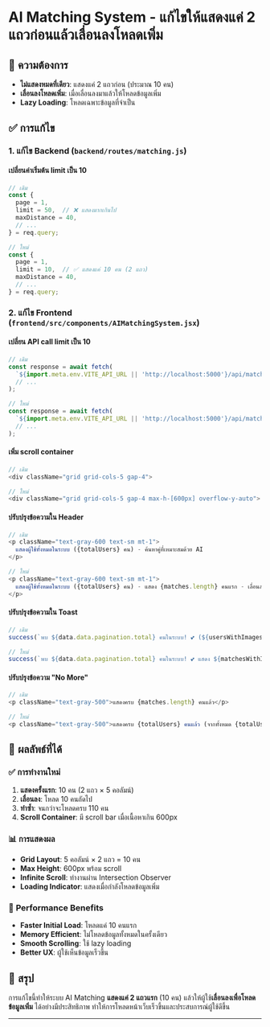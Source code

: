 # AI Matching System - แก้ไขให้แสดงแค่ 2 แถวก่อนแล้วเลื่อนลงโหลดเพิ่ม

## 🎯 ความต้องการ
- **ไม่แสดงหมดที่เดียว**: แสดงแค่ 2 แถวก่อน (ประมาณ 10 คน)
- **เลื่อนลงโหลดเพิ่ม**: เมื่อเลื่อนลงมาแล้วให้โหลดข้อมูลเพิ่ม
- **Lazy Loading**: โหลดเฉพาะข้อมูลที่จำเป็น

## ✅ การแก้ไข

### 1. **แก้ไข Backend (`backend/routes/matching.js`)**

#### **เปลี่ยนค่าเริ่มต้น limit เป็น 10**
```javascript
// เดิม
const { 
  page = 1, 
  limit = 50,  // ❌ แสดงมากเกินไป
  maxDistance = 40,
  // ...
} = req.query;

// ใหม่
const { 
  page = 1, 
  limit = 10,  // ✅ แสดงแค่ 10 คน (2 แถว)
  maxDistance = 40,
  // ...
} = req.query;
```

### 2. **แก้ไข Frontend (`frontend/src/components/AIMatchingSystem.jsx`)**

#### **เปลี่ยน API call limit เป็น 10**
```javascript
// เดิม
const response = await fetch(
  `${import.meta.env.VITE_API_URL || 'http://localhost:5000'}/api/matching/ai-matches?page=${pageNum}&limit=50&maxDistance=1000&minAge=${filters.minAge}&maxAge=${filters.maxAge}`,
  // ...
);

// ใหม่
const response = await fetch(
  `${import.meta.env.VITE_API_URL || 'http://localhost:5000'}/api/matching/ai-matches?page=${pageNum}&limit=10&maxDistance=1000&minAge=${filters.minAge}&maxAge=${filters.maxAge}`,
  // ...
);
```

#### **เพิ่ม scroll container**
```javascript
// เดิม
<div className="grid grid-cols-5 gap-4">

// ใหม่
<div className="grid grid-cols-5 gap-4 max-h-[600px] overflow-y-auto">
```

#### **ปรับปรุงข้อความใน Header**
```javascript
// เดิม
<p className="text-gray-600 text-sm mt-1">
  แสดงผู้ใช้ทั้งหมดในระบบ ({totalUsers} คน) - ค้นหาคู่ที่เหมาะสมด้วย AI
</p>

// ใหม่
<p className="text-gray-600 text-sm mt-1">
  แสดงผู้ใช้ทั้งหมดในระบบ ({totalUsers} คน) - แสดง {matches.length} คนแรก - เลื่อนลงเพื่อดูเพิ่มเติม
</p>
```

#### **ปรับปรุงข้อความใน Toast**
```javascript
// เดิม
success(`พบ ${data.data.pagination.total} คนในระบบ! 💕 (${usersWithImages} คนมีรูปภาพ, ${onlineUsers} คนออนไลน์, ${nearbyUsers} คนใกล้ๆ)`);

// ใหม่
success(`พบ ${data.data.pagination.total} คนในระบบ! 💕 แสดง ${matchesWithImages.length} คนแรก (${usersWithImages} คนมีรูปภาพ, ${onlineUsers} คนออนไลน์, ${nearbyUsers} คนใกล้ๆ) - เลื่อนลงเพื่อดูเพิ่มเติม`);
```

#### **ปรับปรุงข้อความ "No More"**
```javascript
// เดิม
<p className="text-gray-500">แสดงครบ {matches.length} คนแล้ว</p>

// ใหม่
<p className="text-gray-500">แสดงครบ {totalUsers} คนแล้ว (จากทั้งหมด {totalUsers} คน)</p>
```

## 🎯 ผลลัพธ์ที่ได้

### ✅ **การทำงานใหม่**
1. **แสดงครั้งแรก**: 10 คน (2 แถว × 5 คอลัมน์)
2. **เลื่อนลง**: โหลด 10 คนถัดไป
3. **ทำซ้ำ**: จนกว่าจะโหลดครบ 110 คน
4. **Scroll Container**: มี scroll bar เมื่อเนื้อหาเกิน 600px

### 📊 **การแสดงผล**
- **Grid Layout**: 5 คอลัมน์ × 2 แถว = 10 คน
- **Max Height**: 600px พร้อม scroll
- **Infinite Scroll**: ทำงานผ่าน Intersection Observer
- **Loading Indicator**: แสดงเมื่อกำลังโหลดข้อมูลเพิ่ม

### 🔧 **Performance Benefits**
- **Faster Initial Load**: โหลดแค่ 10 คนแรก
- **Memory Efficient**: ไม่โหลดข้อมูลทั้งหมดในครั้งเดียว
- **Smooth Scrolling**: ใช้ lazy loading
- **Better UX**: ผู้ใช้เห็นข้อมูลเร็วขึ้น

## 🎉 สรุป

การแก้ไขนี้ทำให้ระบบ AI Matching **แสดงแค่ 2 แถวแรก** (10 คน) แล้วให้ผู้ใช้**เลื่อนลงเพื่อโหลดข้อมูลเพิ่ม** ได้อย่างมีประสิทธิภาพ ทำให้การโหลดหน้าเว็บเร็วขึ้นและประสบการณ์ผู้ใช้ดีขึ้น

---

